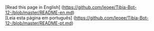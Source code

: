 [Read this page in English] (https://github.com/leoee/Tibia-Bot-12-/blob/master/README-en.md)<br>
[Leia esta página em português] (https://github.com/leoee/Tibia-Bot-12-/blob/master/README-pt.md)<br>
